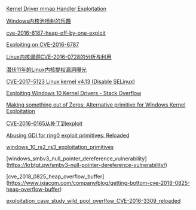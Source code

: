 [Kernel Driver mmap Handler Exploitation](https://labs.mwrinfosecurity.com/assets/BlogFiles/mwri-mmap-exploitation-whitepaper-2017-09-18.pdf)

[Windows内核池喷射的乐趣](http://bobao.360.cn/learning/detail/4439.html)

[cve-2016-6187-heap-off-by-one-exploit](http://cyseclabs.com/blog/cve-2016-6187-heap-off-by-one-exploit)

[Exploiting on CVE-2016-6787](https://hardenedlinux.github.io/system-security/2017/10/16/Exploiting-on-CVE-2016-6787.html)

[Linux内核漏洞CVE-2016-0728的分析与利用](http://bobao.360.cn/learning/detail/2576.html)

[潜伏11年的Linux内核提权漏洞曝光 ](http://www.freebuf.com/news/127620.html)

[CVE-2017-5123 Linux kernel v4.13 (Disable SELinux)](http://www.openwall.com/lists/oss-security/2017/10/25/2)

[Exploiting Windows 10 Kernel Drivers - Stack Overflow](https://blog.xpnsec.com/hevd-stack-overflow/)

[Making something out of Zeros: Alternative primitive for Windows Kernel Exploitation](https://www.coresecurity.com/blog/making-something-out-zeros-alternative-primitive-windows-kernel-exploitation)

[CVE-2016-0165从补丁到exploit](https://www.anquanke.com/post/id/93105)

[Abusing GDI for ring0 exploit primitives: Reloaded](https://www.coresecurity.com/publication/abusing-gdi-ring0-exploit-primitives-reloaded)

[windows_10_rs2_rs3_exploitation_primitives](https://census-labs.com/media/windows_10_rs2_rs3_exploitation_primitives.pdf)

[windows_smbv3_null_pointer_dereference_vulnerability] (https://krbtgt.pw/smbv3-null-pointer-dereference-vulnerability/)

[cve_2018_0825_heap_overflow_buffer] (https://www.ixiacom.com/company/blog/getting-bottom-cve-2018-0825-heap-overflow-buffer)

[exploitation_case_study_wild_pool_overflow_CVE-2016-3309_reloaded](https://siberas.de/blog/2017/10/05/exploitation_case_study_wild_pool_overflow_CVE-2016-3309_reloaded.html)

